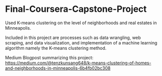 # Final-Coursera-Capstone-Project

Used K-means clustering on the level of neighborhoods and real estates in Minneapolis. 

Included in this project are processes such as data wrangling, web scraping, and data visualization, and implementation of a machine learning algorithm namely the K-means clustering method. 

Medium Blogpost summarizing this project:  
https://medium.com/@tenzkunsang648/k-means-clustering-of-homes-and-neighborhoods-in-minneapolis-6b4fb02bc308
